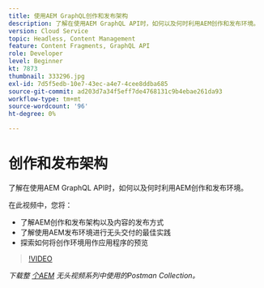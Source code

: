```yaml
---
title: 使用AEM GraphQL创作和发布架构
description: 了解在使用AEM GraphQL API时，如何以及何时利用AEM创作和发布环境。
version: Cloud Service
topic: Headless, Content Management
feature: Content Fragments, GraphQL API
role: Developer
level: Beginner
kt: 7873
thumbnail: 333296.jpg
exl-id: 7d5f5edb-10e7-43ec-a4e7-4cee8ddba685
source-git-commit: ad203d7a34f5eff7de4768131c9b4ebae261da93
workflow-type: tm+mt
source-wordcount: '96'
ht-degree: 0%

---
```


# 创作和发布架构

了解在使用AEM GraphQL API时，如何以及何时利用AEM创作和发布环境。

在此视频中，您将：

+ 了解AEM创作和发布架构以及内容的发布方式
+ 了解使用AEM发布环境进行无头交付的最佳实践
+ 探索如何将创作环境用作应用程序的预览

>[!VIDEO](https://video.tv.adobe.com/v/333296/?quality=12&learn=on)

_下载整 [个AEM](./assets/aem-headless-video-series.postman_collection.json) 无头视频系列中使用的Postman Collection。_
